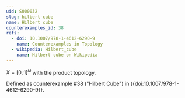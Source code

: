 ```yaml
---
uid: S000032
slug: hilbert-cube
name: Hilbert cube
counterexamples_id: 38
refs:
  - doi: 10.1007/978-1-4612-6290-9 
    name: Counterexamples in Topology
  - wikipedia: Hilbert_cube
    name: Hilbert cube on Wikipedia
---
```

$X = [0,1]^\omega$ with the product topology.

Defined as counterexample #38 ("Hilbert Cube")
in {{doi:10.1007/978-1-4612-6290-9}}.
